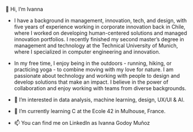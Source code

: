 👋 Hi, I’m Ivanna
* I have a background in management, innovation, tech, and design, with five years of experience working in corporate innovation back in Chile, where I worked on developing human-centered solutions and managed innovation portfolios. I recently finished my second master’s degree in management and technology at the Technical University of Munich, where I specialized in computer engineering and innovation.
* In my free time, I enjoy being in the outdoors - running, hiking, or practicing yoga - to combine moving with my love for nature. I am passionate about technology and working with people to design and develop solutions that make an impact. I believe in the power of collaboration and enjoy working with teams from diverse backgrounds.

* 👀 I’m interested in data analysis, machine learning, design, UX/UI & AI.
* 🌱 I’m currently learning C at the Ecole 42 in Mulhouse, France.
* 📫 You can find me on LinkedIn as Ivanna Godoy Muñoz
